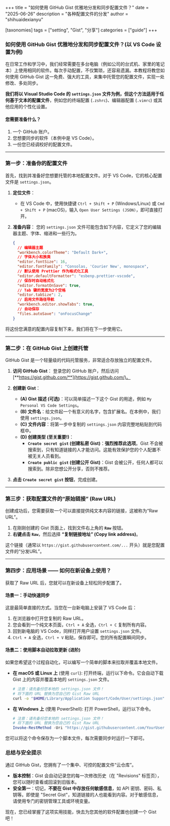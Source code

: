 +++
title = "如何使用 GitHub Gist 优雅地分发和同步配置文件？"
date = "2025-06-26"
description = "各种配置文件的分发"
author = "shihuaidexianyu"

[taxonomies]
tags = ["setting", "Gist", "分享"]
categories = ["guide"]
+++

### **如何使用 GitHub Gist 优雅地分发和同步配置文件？(以 VS Code 设置为例)**

在日常工作和学习中，我们经常需要在多台电脑（例如公司的台式机、家里的笔记本）上使用相同的软件。每次手动配置，不仅繁琐，还容易遗漏。本教程将教您如何使用 GitHub Gist 这一免费、强大的工具，来集中托管您的配置文件，实现一处修改、多处同步。

**我们将以 Visual Studio Code 的 `settings.json` 文件为例，但这个方法适用于任何基于文本的配置文件**，例如您的终端配置 (`.zshrc`)、编辑器配置 (`.vimrc`) 或其他应用的个性化设置。

#### **您需要准备什么？**

1. 一个 GitHub 账户。
2. 您想要同步的软件（本例中是 VS Code）。
3. 一份您已经调校好的配置文件。

-----

### **第一步：准备你的配置文件**

首先，找到并准备好您想要托管的本地配置文件。对于 VS Code，它的核心配置文件是 `settings.json`。

1. **定位文件**：

      * 在 VS Code 中，使用快捷键 `Ctrl + Shift + P` (Windows/Linux) 或 `Cmd + Shift + P` (macOS)，输入 `Open User Settings (JSON)`，即可直接打开。

2. **准备内容**：
    您的 `settings.json` 文件可能包含如下内容，它定义了您的编辑器主题、字体、缩进和一些行为。

    ```json
    {
      // 编辑器主题
      "workbench.colorTheme": "Default Dark+",
      // 字体大小和族类
      "editor.fontSize": 16,
      "editor.fontFamily": "Consolas, 'Courier New', monospace",
      // 默认使用 Prettier 作为格式化工具
      "editor.defaultFormatter": "esbenp.prettier-vscode",
      // 保存时自动格式化
      "editor.formatOnSave": true,
      // Tab 键的宽度为2个空格
      "editor.tabSize": 2,
      // 启用文件路径导航
      "workbench.editor.showTabs": true,
      // 自动保存
      "files.autoSave": "onFocusChange"
    }
    ```

将这份您满意的配置内容复制下来，我们将在下一步使用它。

-----

### **第二步：在 GitHub Gist 上创建托管**

GitHub Gist 是一个轻量级的代码托管服务，非常适合存放独立的配置文件。

1. **访问 GitHub Gist**：
    登录您的 GitHub 账户，然后访问 [**https://gist.github.com/**](https://gist.github.com/)。

2. **创建新 Gist**：

      * **(A) Gist 描述 (可选)**：可以简单描述一下这个 Gist 的用途，例如 `My Personal VS Code Settings`。
      * **(B) 文件名**：给文件起一个有意义的名字，包含扩展名。在本例中，我们使用 `settings.json`。
      * **(C) 文件内容**：将第一步中复制的 `settings.json` 内容完整地粘贴到代码框中。
      * **(D) 创建类型 (至关重要\!)**：
          * **`Create secret gist` (创建私密 Gist)**：**强烈推荐此选项**。Gist 不会被搜索到，只有知道链接的人才能访问。这能有效保护您的个人配置不被无关人员看到。
          * **`Create public gist` (创建公开 Gist)**：Gist 会被公开，任何人都可以搜索到。除非您想公开分享，否则不推荐。

3. **点击 `Create secret gist` 按钮**，完成创建。

-----

### **第三步：获取配置文件的“原始链接” (Raw URL)**

创建成功后，您需要获取一个可以直接提供纯文本内容的链接，这被称为“Raw URL”。

1. 在刚刚创建的 Gist 页面上，找到文件右上角的 **`Raw`** 按钮。
2. **右键点击 `Raw`**，然后选择 **“复制链接地址” (Copy link address)**。

这个链接（通常以 `https://gist.githubusercontent.com/...` 开头）就是您配置文件的“分发URL”。

-----

### **第四步：应用场景 —— 如何在新设备上使用？**

获取了 Raw URL 后，您就可以在新设备上轻松同步配置了。

#### **场景一：手动快速同步**

这是最简单直接的方式。当您在一台新电脑上安装了 VS Code 后：

1. 在浏览器中打开您复制的 Raw URL。
2. 您会看到一个纯文本页面，`Ctrl + A` 全选，`Ctrl + C` 复制所有内容。
3. 回到新电脑的 VS Code，同样打开用户设置 `settings.json` 文件。
4. `Ctrl + A` 全选，`Ctrl + V` 粘贴，保存即可。您的所有配置瞬间同步。

#### **场景二：使用脚本自动拉取更新 (进阶)**

如果您希望这个过程自动化，可以编写一个简单的脚本来拉取并覆盖本地文件。

* **在 macOS 或 Linux 上** (使用 `curl`):
    打开终端，运行以下命令。它会自动下载 Gist 上的内容并覆盖本地的 `settings.json` 文件。

    ```bash
    # 注意：请先备份您本地的 settings.json 文件！
    # 将下面的 URL 替换为您自己的 Gist Raw URL
    curl -o "$HOME/Library/Application Support/Code/User/settings.json" "https://gist.githubusercontent.com/YourUsername/..."
    ```

* **在 Windows 上** (使用 PowerShell):
    打开 PowerShell，运行以下命令。

    ```powershell
    # 注意：请先备份您本地的 settings.json 文件！
    # 将下面的 URL 替换为您自己的 Gist Raw URL
    Invoke-RestMethod -Uri "https://gist.githubusercontent.com/YourUsername/..." -OutFile "$env:APPDATA\Code\User\settings.json"
    ```

您可以将这个命令保存为一个脚本文件，每次需要同步时运行一下即可。

### **总结与安全提示**

通过 GitHub Gist，您拥有了一个集中、可控的配置文件“云仓库”。

* **版本控制**：Gist 会自动记录您的每一次修改历史（在 "Revisions" 标签页），您可以随时查看或回滚到旧版本。
* **安全第一**：切记，**不要在 Gist 中存放任何敏感信息**，如 API 密钥、密码、私钥等。即使是 "Secret Gist"，知道链接的人也能看到内容。对于敏感信息，请使用专门的密钥管理工具或环境变量。

现在，您已经掌握了这项实用技能，快去为您其他的软件配置也创建一个 Gist 吧！